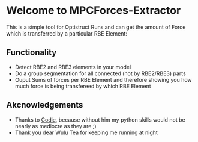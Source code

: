 # Welcome to MPCForces-Extractor

This is a simple tool for Optistruct Runs and can get the amount of Force which is transferred by a particular RBE Element:

## Functionality

* Detect RBE2 and RBE3 elements in your model
* Do a group segmentation for all connected (not by RBE2/RBE3) parts
* Ouput Sums of forces per RBE Element and therefore showing you how much force is being transfereed by which RBE Element

## Akcnowledgements

* Thanks to [Codie](https://github.com/codie3611), because without him my python skills would not be nearly as mediocre as they are ;)
* Thank you dear Wulu Tea for keeping me running at night
